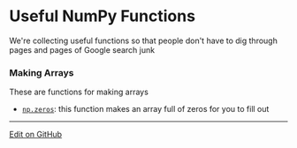 # Useful NumPy Functions

We're collecting useful functions so that people don't have to dig through pages and pages of Google search junk

### Making Arrays

These are functions for making arrays

* [`np.zeros`](https://numpy.org/doc/stable/reference/generated/numpy.zeros.html): this function makes an array full of zeros for you to fill out


---
[Edit on GitHub]()
